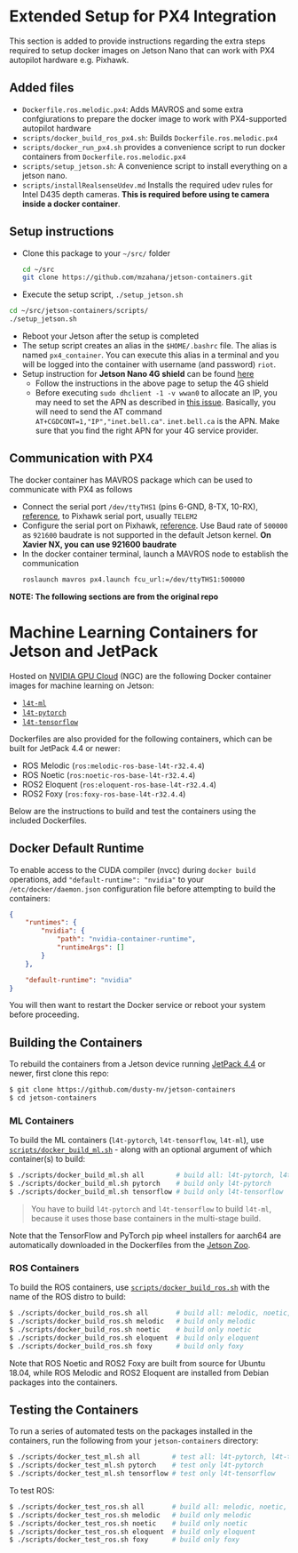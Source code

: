 # Extended Setup for PX4 Integration
This section is added to provide instructions regarding the extra steps required to setup docker images on Jetson Nano that can work with PX4 autopilot hardware e.g. Pixhawk.

## Added files
* `Dockerfile.ros.melodic.px4`: Adds MAVROS and some extra confgiurations to prepare the docker image to work with PX4-supported autopilot hardware
* `scripts/docker_build_ros_px4.sh`: Builds `Dockerfile.ros.melodic.px4`
* `scripts/docker_run_px4.sh` provides a convenience script to run docker containers from `Dockerfile.ros.melodic.px4`
* `scripts/setup_jetson.sh`: A convenience script to install everything on a jetson nano.
* `scripts/installRealsenseUdev.md` Installs the required udev rules for Intel D435 depth cameras. **This is required before using te camera inside a docker container**.

## Setup instructions
* Clone this package to your `~/src/` folder
    ```bash
    cd ~/src
    git clone https://github.com/mzahana/jetson-containers.git
    ```
* Execute the setup script, `./setup_jetson.sh`
```bash
cd ~/src/jetson-containers/scripts/
./setup_jetson.sh
```
* Reboot your Jetson after the setup is completed
* The setup script creates an alias in the `$HOME/.bashrc` file. The alias is named `px4_container`. You can execute this alias in a terminal and you will be logged into the container with username (and password) `riot`.
* Setup instruction for **Jetson Nano 4G shield** can be found [here ](https://github.com/phillipdavidstearns/simcom_wwan-setup)
    * Follow the instructions in the above page to setup the 4G shield
    * Before executing `sudo dhclient -1 -v wwan0` to allocate an IP, you may need to set the APN as described in [this issue](https://github.com/phillipdavidstearns/simcom_wwan-setup/issues/1). Basically, you will need to send the AT command `AT+CGDCONT=1,"IP","inet.bell.ca"`. `inet.bell.ca` is the APN. Make sure that you find the right APN for your 4G service provider.

## Communication with PX4
The docker container has MAVROS package which can be used to communicate with PX4 as follows
* Connect the serial port `/dev/ttyTHS1` (pins 6-GND, 8-TX, 10-RX), [reference](https://www.jetsonhacks.com/nvidia-jetson-nano-j41-header-pinout/), to Pixhawk serial port, usually `TELEM2`
* Configure the serial port on Pixhawk, [reference](https://docs.px4.io/master/en/companion_computer/pixhawk_companion.html#pixhawk-setup). Use Baud rate of `500000` as `921600` baudrate is not supported in the default Jetson kernel. **On Xavier NX, you can use 921600 baudrate**
* In the docker container terminal, launch a MAVROS node to establish the communication
    ```bash
    roslaunch mavros px4.launch fcu_url:=/dev/ttyTHS1:500000
    ```


**NOTE: The following sections are from the original repo**

# Machine Learning Containers for Jetson and JetPack

Hosted on [NVIDIA GPU Cloud](https://ngc.nvidia.com/catalog/containers?orderBy=modifiedDESC&query=L4T&quickFilter=containers&filters=) (NGC) are the following Docker container images for machine learning on Jetson:

* [`l4t-ml`](https://ngc.nvidia.com/catalog/containers/nvidia:l4t-ml)
* [`l4t-pytorch`](https://ngc.nvidia.com/catalog/containers/nvidia:l4t-pytorch)
* [`l4t-tensorflow`](https://ngc.nvidia.com/catalog/containers/nvidia:l4t-tensorflow)

Dockerfiles are also provided for the following containers, which can be built for JetPack 4.4 or newer:

* ROS Melodic (`ros:melodic-ros-base-l4t-r32.4.4`)
* ROS Noetic (`ros:noetic-ros-base-l4t-r32.4.4`)
* ROS2 Eloquent (`ros:eloquent-ros-base-l4t-r32.4.4`)
* ROS2 Foxy (`ros:foxy-ros-base-l4t-r32.4.4`)

Below are the instructions to build and test the containers using the included Dockerfiles.

## Docker Default Runtime

To enable access to the CUDA compiler (nvcc) during `docker build` operations, add `"default-runtime": "nvidia"` to your `/etc/docker/daemon.json` configuration file before attempting to build the containers:

``` json
{
    "runtimes": {
        "nvidia": {
            "path": "nvidia-container-runtime",
            "runtimeArgs": []
        }
    },

    "default-runtime": "nvidia"
}
```

You will then want to restart the Docker service or reboot your system before proceeding.

## Building the Containers

To rebuild the containers from a Jetson device running [JetPack 4.4](https://developer.nvidia.com/embedded/jetpack) or newer, first clone this repo:

``` bash
$ git clone https://github.com/dusty-nv/jetson-containers
$ cd jetson-containers
```

### ML Containers

To build the ML containers (`l4t-pytorch`, `l4t-tensorflow`, `l4t-ml`), use [`scripts/docker_build_ml.sh`](scripts/docker_build_ml.sh) - along with an optional argument of which container(s) to build: 

``` bash
$ ./scripts/docker_build_ml.sh all        # build all: l4t-pytorch, l4t-tensorflow, and l4t-ml
$ ./scripts/docker_build_ml.sh pytorch    # build only l4t-pytorch
$ ./scripts/docker_build_ml.sh tensorflow # build only l4t-tensorflow
```

> You have to build `l4t-pytorch` and `l4t-tensorflow` to build `l4t-ml`, because it uses those base containers in the multi-stage build.

Note that the TensorFlow and PyTorch pip wheel installers for aarch64 are automatically downloaded in the Dockerfiles from the [Jetson Zoo](https://elinux.org/Jetson_Zoo).

### ROS Containers

To build the ROS containers, use [`scripts/docker_build_ros.sh`](scripts/docker_build_ros.sh) with the name of the ROS distro to build:

``` bash
$ ./scripts/docker_build_ros.sh all       # build all: melodic, noetic, eloquent, foxy
$ ./scripts/docker_build_ros.sh melodic   # build only melodic
$ ./scripts/docker_build_ros.sh noetic    # build only noetic
$ ./scripts/docker_build_ros.sh eloquent  # build only eloquent
$ ./scripts/docker_build_ros.sh foxy      # build only foxy
```

Note that ROS Noetic and ROS2 Foxy are built from source for Ubuntu 18.04, while ROS Melodic and ROS2 Eloquent are installed from Debian packages into the containers.

## Testing the Containers

To run a series of automated tests on the packages installed in the containers, run the following from your `jetson-containers` directory:

``` bash
$ ./scripts/docker_test_ml.sh all        # test all: l4t-pytorch, l4t-tensorflow, and l4t-ml
$ ./scripts/docker_test_ml.sh pytorch    # test only l4t-pytorch
$ ./scripts/docker_test_ml.sh tensorflow # test only l4t-tensorflow
```

To test ROS:

``` bash
$ ./scripts/docker_test_ros.sh all       # build all: melodic, noetic, eloquent, foxy
$ ./scripts/docker_test_ros.sh melodic   # build only melodic
$ ./scripts/docker_test_ros.sh noetic    # build only noetic
$ ./scripts/docker_test_ros.sh eloquent  # build only eloquent
$ ./scripts/docker_test_ros.sh foxy      # build only foxy
```

